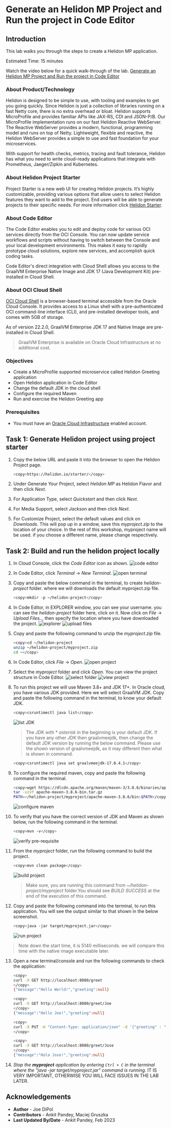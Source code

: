# Generate an Helidon MP Project and Run the project in Code Editor

## Introduction

This lab walks you through the steps to create a Helidon MP application.

Estimated Time: 15 minutes

Watch the video below for a quick walk-through of the lab.
[Generate an Helidon MP Project and Run the project in Code Editor](videohub:1_22nv8v4q)

### About Product/Technology

Helidon is designed to be simple to use, with tooling and examples to get you going quickly. Since Helidon is just a collection of libraries running on a fast Netty core, there is no extra overhead or bloat. Helidon supports MicroProfile and provides familiar APIs like JAX-RS, CDI and JSON-P/B. Our MicroProfile implementation runs on our fast Helidon Reactive WebServer. The Reactive WebServer provides a modern, functional, programming model and runs on top of Netty. Lightweight, flexible and reactive, the Helidon WebServer provides a simple to use and fast foundation for your microservices.

With support for health checks, metrics, tracing and fault tolerance, Helidon has what you need to write cloud-ready applications that integrate with Prometheus, Jaeger/Zipkin and Kubernetes.

### About Helidon Project Starter

Project Starter is a new web UI for creating Helidon projects. It’s highly customizable, providing various options that allow users to select Helidon features they want to add to the project. End users will be able to generate projects to their specific needs. For more information click [Helidon Starter](https://helidon.io/starter).


### About Code Editor

The Code Editor enables you to edit and deploy code for various OCI services directly from the OCI Console. You can now update service workflows and scripts without having to switch between the Console and your local development environments. This makes it easy to rapidly prototype cloud solutions, explore new services, and accomplish quick coding tasks.

Code Editor's direct integration with Cloud Shell allows you access to the GraalVM Enterprise Native Image and JDK 17 (Java Development Kit) pre-installed in Cloud Shell.

### About OCI Cloud Shell

[OCI Cloud Shell](https://docs.oracle.com/en-us/iaas/Content/API/Concepts/cloudshellintro.htm) is a browser-based terminal accessible from the Oracle Cloud Console. It provides access to a Linux shell with a pre-authenticated OCI command-line interface (CLI), and pre-installed developer tools, and comes with 5GB of storage.

As of version 22.2.0, GraalVM Enterprise JDK 17 and Native Image are pre-installed in Cloud Shell.

> GraalVM Enterprise is available on Oracle Cloud Infrastructure at no additional cost.


### Objectives
* Create a MicroProfile supported microservice called Helidon Greeting application
* Open Helidon application in Code Editor
* Change the default JDK in the cloud shell
* Configure the required Maven
* Run and exercise the Helidon Greeting app


### Prerequisites

* You must have an [Oracle Cloud Infrastructure](https://cloud.oracle.com/en_US/cloud-infrastructure) enabled account.


## Task 1: Generate Helidon project using project starter

1. Copy the below URL and paste it into the browser to open the Helidon Project page.

    ```bash
    <copy>https://helidon.io/starter/</copy>
    ```
2. Under Generate Your Project, select *Helidon MP* as Helidon Flavor and then click *Next*.

3. For Application Type, select *Quickstart* and then click *Next*.

4. For Media Support, select *Jackson* and then click *Next*.

5. For Customize Project, select the default values and click on *Downloads*. This will pop up in a window, save this *myproject.zip* to the location of your choice. In the rest of this workshop, myproject name will be used. if you choose a different name, please change respectively.


## Task 2: Build and run the helidon project locally

1. In Cloud Console, click the *Code Editor* icon as shown.
    ![code editor](images/code-editor.png)

2. In Code Editor, click *Terminal* -> *New Terminal*.
    ![open terminal](images/open-terminal.png)

3. Copy and paste the below command in the terminal, to create *helidon-project* folder. where we  will downloads the default myproject.zip file.

    ```bash
    <copy>mkdir -p ~/helidon-project</copy>
    ```

4. In Code Editor, in EXPLORER window, you can see your username. you can see the *helidon-project* folder here, click on it. Now click on *File* -> *Upload Files..*, then specify the location where you have downloaded the project.
    ![explorer](images/explorer.png)
    ![upload files](images/upload-files.png)

5. Copy and paste the following command to unzip the *myproject.zip* file.
    ```bash
    <copy>cd ~/helidon-project
    unzip ~/helidon-project/myproject.zip
    cd ~</copy>
    ```

6. In Code Editor, click *File* -> *Open*.
    ![open project](images/open-project.png)

7. Select the *myproject* folder and click *Open*. You can view the project structure in Code Editor.
    ![select folder](images/select-folder.png)
    ![view project](images/view-project.png)

8. To run this project we will use Maven 3.8+ and JDK 17+. In Oracle cloud, you have various JDK provided. Here we will select GraalVM JDK. Copy and paste the following command in the terminal, to know your default JDK.

    ```bash
    <copy>csruntimectl java list</copy>
    ```
    ![list JDK](images/list-jdk.png)

    > The JDK with * *asterisk* in the beginning is your default JDK. If you have any other JDK then graalvmeejdk, then change the default JDK version by running the below command. Please use the shown version of graalvmeejdk, as it may different then what is shown in command.

    ```bash
    <copy>csruntimectl java set graalvmeejdk-17.0.4.1</copy>
    ```
9. To configure the required maven, copy and paste the following command in the terminal.
    ```bash
    <copy>wget https://dlcdn.apache.org/maven/maven-3/3.8.6/binaries/apache-maven-3.8.6-bin.tar.gz
    tar -xzvf apache-maven-3.8.6-bin.tar.gz
    PATH=~/helidon-project/myproject/apache-maven-3.8.6/bin:$PATH</copy>
    ```
    ![configure maven](images/configure-maven.png)

10. To verify that you have the correct version of JDK and Maven as shown below, run the following command in the terminal.
    ```bash
    <copy>mvn -v</copy>
    ```
    ![verify pre-requisite](images/verify-prerequisite.png)

11. From the *myproject* folder, run the following command to build the project.
    ```bash
    <copy>mvn clean package</copy>
    ```
    ![build project](images/build-project.png)
    > Make sure, you are running this command from *~/helidon-project/myproject* folder.You should see *BUILD SUCCESS* at the end of the execution of this command.

12. Copy and paste the following command into the terminal, to run this application. You will see the output similar to that shown in the below screenshot.
    ```bash
    <copy>java -jar target/myproject.jar</copy>
    ```
    ![run project](images/run-project.png)

> Note down the start time, it is 5140 milliseconds. we will compare this time with the native image executable later.

13. Open a new terminal/console and run the following commands to check the application:

    ```bash
    <copy>
    curl -X GET http://localhost:8080/greet
    </copy>
    {"message":"Hello World!","greeting":null}
    ```

    ```bash
    <copy>
    curl -X GET http://localhost:8080/greet/Joe
    </copy>
    {"message":"Hello Joe!","greeting":null}
    ```

    ```bash
    <copy>
    curl -X PUT -H "Content-Type: application/json" -d '{"greeting" : "Hola"}' http://localhost:8080/greet/greeting
    </copy>
    ```

    ```bash
    <copy>
    curl -X GET http://localhost:8080/greet/Jose
    </copy>
    {"message":"Hola Jose!","greeting":null}
    ```

14. *Stop the **myproject** application by entering `Ctrl + C` in the terminal where the "java -jar target/myproject.jar" command is running*.
IT IS VERY IMPORTANT, OTHERWISE YOU WILL FACE ISSUES IN THE LAB LATER.





## Acknowledgements

* **Author** -  Joe DiPol
* **Contributors** - Ankit Pandey, Maciej Gruszka
* **Last Updated By/Date** - Ankit Pandey, Feb 2023
